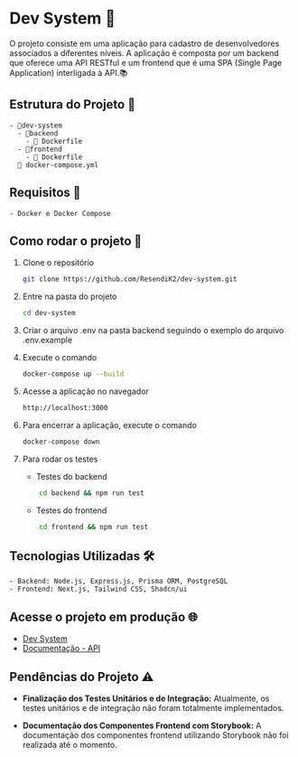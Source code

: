 # Dev System 🚀

O projeto consiste em uma aplicação para cadastro de desenvolvedores associados a diferentes níveis. A aplicação é composta por um backend que oferece uma API RESTful e um frontend que é uma SPA (Single Page Application) interligada à API.📚

## Estrutura do Projeto 📂

```
- 📂dev-system
  - 📂backend
    - 🐳 Dockerfile
  - 📂frontend
    - 🐳 Dockerfile
  🐳 docker-compose.yml
```

## Requisitos 🤖
    - Docker e Docker Compose

## Como rodar o projeto 🚀

1. Clone o repositório 

    ```bash
    git clone https://github.com/ResendiK2/dev-system.git
    ```
2. Entre na pasta do projeto

    ```bash
    cd dev-system
    ```
3. Criar o arquivo .env na pasta backend seguindo o exemplo do arquivo .env.example

4. Execute o comando

    ```bash
    docker-compose up --build
    ```
5. Acesse a aplicação no navegador

    ```bash
    http://localhost:3000
    ```
6. Para encerrar a aplicação, execute o comando

    ```bash
    docker-compose down
    ```

7. Para rodar os testes
    - Testes do backend
    ```bash
        cd backend && npm run test
    ```

    - Testes do frontend
    ```bash
        cd frontend && npm run test
    ```	

## Tecnologias Utilizadas 🛠
    - Backend: Node.js, Express.js, Prisma ORM, PostgreSQL
    - Frontend: Next.js, Tailwind CSS, Shadcn/ui

## Acesse o projeto em produção 🌐

  - [Dev System](https://dev-system-7qch.vercel.app/)
  - [Documentação - API](https://dev-system-api.onrender.com/api/docs/)

## Pendências do Projeto ⚠️

- **Finalização dos Testes Unitários e de Integração:** Atualmente, os testes unitários e de integração não foram totalmente implementados.

- **Documentação dos Componentes Frontend com Storybook:** A documentação dos componentes frontend utilizando Storybook não foi realizada até o momento. 
